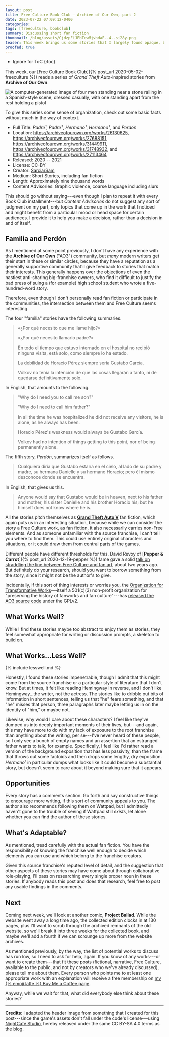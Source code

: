 ```yaml
---
layout: post
title: Free Culture Book Club — Archive of Our Own, part 2
date: 2023-07-22 07:09:12-0400
categories:
tags: [freeculture, bookclub]
summary: Discussing short fan fiction
thumbnail: /blog/assets/CjdzpFLJFbTewMjvhdaF--4--si28y.png
teaser: This week brings us some stories that I largely found opaque, but might prove more interesting to fans of the root franchise.
proofed: true
---
```


* Ignore for ToC
{:toc}

This week, our [Free Culture Book Club]({% post_url 2020-05-02-freeculture %}) reads a series of *Grand Theft Auto*-inspired stories from **Archive of Our Own**.

![A computer-generated image of four men standing near a stone railing in a Spanish-style scene, dressed casually, with one standing apart from the rest holding a pistol](/blog/assets/CjdzpFLJFbTewMjvhdaF--4--si28y.png "I did warn you that I have no experience with these games...")

To give this series some sense of organization, check out some basic facts without much in the way of context.

 * Full Title:  *Padre¹*, *Padre²*, *Hermano¹*, *Hermano²*, and *Perdón*
 * Location:  <https://archiveofourown.org/works/26130625>, <https://archiveofourown.org/works/27688151>, <https://archiveofourown.org/works/31449911>, <https://archiveofourown.org/works/31748932>, and <https://archiveofourown.org/works/27113464>
 * Released:  2020 -- 2021
 * License:  CC-BY
 * Creator:  [SarciarSam](https://archiveofourown.org/users/SarciarSam/pseuds/SarciarSam)
 * Medium:  Short Stories, including fan fiction
 * Length:  Approximately nine thousand words
 * Content Advisories:  Graphic violence, coarse language including slurs

This should go without saying---even though I plan to repeat it with every Book Club installment---but *Content Advisories* do not suggest any sort of judgment on my part, only topics that come up in the work that I noticed and might benefit from a particular mood or head space for certain audiences.  I provide it to help you make a decision, rather than a decision in and of itself.

## Familia and Perdón

As I mentioned at some point previously, I don't have any experience with the **Archive of Our Own** ("AO3") community, but *many* modern writers get their start in these or similar circles, because they have a reputation as a generally supportive community that'll give feedback to stories that match their interests.  This generally happens over the objections of even the nastiest anti-sharing big-franchise owners, who find it difficult to justify the bad press of suing a (for example) high school student who wrote a five-hundred-word story.

Therefore, even though I don't personally read fan fiction or participate in the communities, the intersection between them and Free Culture seems interesting.

The four "familia" stories have the following summaries.

 > «¿Por qué necesito que me llame hijo?»
 >
 > «¿Por qué necesito llamarlo padre?»
 >
 > En todo el tiempo que estuvo internado en el hospital no recibió ninguna visita, está solo, como siempre lo ha estado.
 >
 > La debilidad de Horacio Pérez siempre sería Gustabo García.
 >
 > Vólkov no tenía la intención de que las cosas llegarán a tanto, ni de quedarse definitivamente solo.

In English, that amounts to the following.

 > "Why do I need you to call me son?"
 >
 > "Why do I need to call him father?"
 >
 > In all the time he was hospitalized he did not receive any visitors, he is alone, as he always has been.
 >
 > Horacio Pérez's weakness would always be Gustabo García.
 >
 > Volkov had no intention of things getting to this point, nor of being permanently alone.

The fifth story, *Perdón*, summarizes itself as follows.

 > Cualquiera diría que Gustabo estaría en el cielo, al lado de su padre y madre, su hermana Danielle y su hermano Horacio; pero él mismo desconoce donde se encuentra.

In English, that gives us this.

 > Anyone would say that Gustabo would be in heaven, next to his father and mother, his sister Danielle and his brother Horacio his; but he himself does not know where he is.

All the stories pitch themselves as [**Grand Theft Auto V**](https://en.wikipedia.org/wiki/Grand_Theft_Auto_V) fan fiction, which again puts us in an interesting situation, because while we can consider the *story* a Free Culture work, as fan fiction, it also necessarily carries non-Free elements.  And as someone unfamiliar with the source franchise, I can't tell you where to find them.  This could use entirely original characters and situations, or it could draw them from central parts of the games.

Different people have different thresholds for this.  David Revoy of [**Pepper & Carrot**]({% post_url 2020-12-19-pepper %}) fame gave a solid [talk on straddling the line between Free Culture and fan art](https://media.libreplanet.org/u/libreplanet/m/how-to-free-the-imagination/), about two years ago.  But definitely do your research, should you want to borrow something from the story, since it might not be the author's to give.

Incidentally, if this sort of thing interests or worries you, the [Organization for Transformative Works](https://www.transformativeworks.org/)---itself a 501(c)(3) non-profit organization for "preserving the history of fanworks and fan culture"---has [released the AO3 source code](https://github.com/otwcode/otwarchive/) under the GPLv2.

## What Works Well?

While I find these stories maybe too abstract to enjoy them as stories, they feel somewhat appropriate for writing or discussion prompts, a skeleton to build on.

## What Works...Less Well?

{% include lesswell.md %}

Honestly, I found these stories impenetrable, though I admit that this might come from the source franchise or a particular style of literature that I don't know.  But at times, it felt like reading Hemingway in reverse, and I don't like Hemingway...the writer, not the actress.  The stories like to dribble out bits of information in short sentences, telling us that "he" fears something, and that "he" misses that person, three paragraphs later maybe letting us in on the identity of "him," or maybe not.

Likewise, why would I care about these characters?  I feel like they've dumped us into deeply important moments of their lives, but---and again, this may have more to do with my lack of exposure to the root franchise than anything about the writing, per se---I've never heard of these people, so I only see a bunch of empty names and an assertion that an estranged father wants to talk, for example.  Specifically, I feel like I'd rather read a version of the background exposition that has less passivity, than the frame that throws out some factoids and then drops some lengthy, dry exposition.  *Hermano¹* in particular dumps what looks like it could become a substantial story, but doesn't seem to care about it beyond making sure that it appears.

## Opportunities

Every story has a comments section.  Go forth and say constructive things to encourage more writing, if this sort of community appeals to you.  The author also recommends following them on Wattpad, but I admittedly haven't gone to the trouble of seeing if Wattpad still *exists*, let alone whether you can find the author of these stories.

## What's Adaptable?

As mentioned, tread carefully with the actual fan fiction.  You have the responsibility of knowing the franchise well enough to decide which elements you can use and which belong to the franchise creators.

Given this source franchise's reputed level of detail, and the suggestion that other aspects of these stories may have come about through collaborative role-playing, I'll pass on researching every single proper noun in these stories.  If anybody reads this post and does that research, feel free to post any usable findings in the comments.

## Next

Coming next week, we'll look at another comic, **Project Ballad**.  While the website went away a long time ago, the collected edition clocks in at 130 pages, plus I'll want to scrub through the archived remnants of the old website, so we'll break it into three weeks for the collected book, and maybe we'll add a fourth if we can scrounge up more from the website archives.

As mentioned previously, by the way, the list of potential works to discuss has run low, so I need to ask for help, again.  If you know of any works---or want to create them---that fit these posts (fictional, narrative, Free Culture, available to the public, and not by creators who we've already discussed), please tell me about them.  Every person who points me to at least one appropriate work with an explanation will receive a free membership on [my {% emoji latte %} Buy Me a Coffee page](https://buymeacoffee.com/jcolag).

Anyway, while we wait for that, what did everybody else think about these stories?

* * *

**Credits**:  I adapted the header image from something that I created for this post---since the game's assets don't fall under the code's license---using [NightCafé Studio](https://nightcafe.studio/), hereby released under the same CC BY-SA 4.0 terms as the blog.
